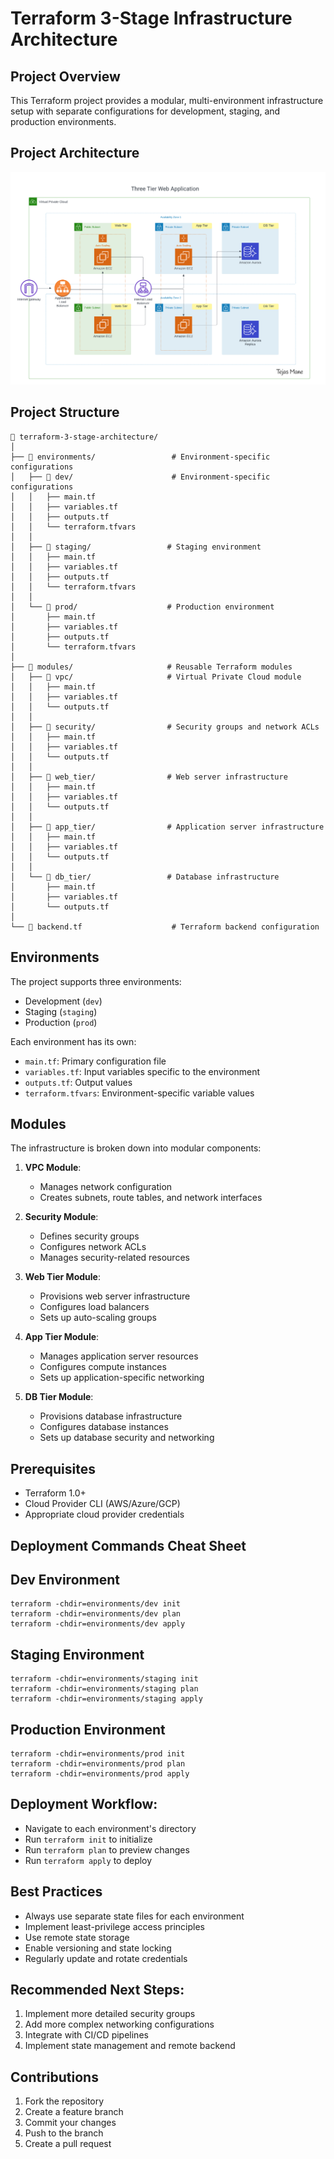 # Terraform 3-Stage Infrastructure Architecture

## Project Overview

This Terraform project provides a modular, multi-environment infrastructure setup with separate configurations for development, staging, and production environments.

## Project Architecture

![alt text](image.png)

## Project Structure
```
📂 terraform-3-stage-architecture/
│
├── 📂 environments/                 # Environment-specific configurations
│   ├── 📂 dev/                      # Environment-specific configurations
│   │   ├── main.tf
│   │   ├── variables.tf
│   │   ├── outputs.tf
│   │   └── terraform.tfvars
│   │
│   ├── 📂 staging/                 # Staging environment
│   │   ├── main.tf
│   │   ├── variables.tf
│   │   ├── outputs.tf
│   │   └── terraform.tfvars
│   │
│   └── 📂 prod/                    # Production environment
│       ├── main.tf
│       ├── variables.tf
│       ├── outputs.tf
│       └── terraform.tfvars
│
├── 📂 modules/                     # Reusable Terraform modules
│   ├── 📂 vpc/                     # Virtual Private Cloud module
│   │   ├── main.tf
│   │   ├── variables.tf
│   │   └── outputs.tf
│   │
│   ├── 📂 security/                # Security groups and network ACLs
│   │   ├── main.tf
│   │   ├── variables.tf
│   │   └── outputs.tf
│   │
│   ├── 📂 web_tier/                # Web server infrastructure
│   │   ├── main.tf
│   │   ├── variables.tf
│   │   └── outputs.tf
│   │
│   ├── 📂 app_tier/                # Application server infrastructure
│   │   ├── main.tf
│   │   ├── variables.tf
│   │   └── outputs.tf
│   │
│   └── 📂 db_tier/                 # Database infrastructure
│       ├── main.tf
│       ├── variables.tf
│       └── outputs.tf
│
└── 📄 backend.tf                    # Terraform backend configuration
```

## Environments

The project supports three environments:
- Development (`dev`)
- Staging (`staging`)
- Production (`prod`)

Each environment has its own:
- `main.tf`: Primary configuration file
- `variables.tf`: Input variables specific to the environment
- `outputs.tf`: Output values
- `terraform.tfvars`: Environment-specific variable values

## Modules

The infrastructure is broken down into modular components:

1. **VPC Module**: 
   - Manages network configuration
   - Creates subnets, route tables, and network interfaces

2. **Security Module**:
   - Defines security groups
   - Configures network ACLs
   - Manages security-related resources

3. **Web Tier Module**:
   - Provisions web server infrastructure
   - Configures load balancers
   - Sets up auto-scaling groups

4. **App Tier Module**:
   - Manages application server resources
   - Configures compute instances
   - Sets up application-specific networking

5. **DB Tier Module**:
   - Provisions database infrastructure
   - Configures database instances
   - Sets up database security and networking

## Prerequisites

- Terraform 1.0+
- Cloud Provider CLI (AWS/Azure/GCP)
- Appropriate cloud provider credentials


## Deployment Commands Cheat Sheet
## Dev Environment
```
terraform -chdir=environments/dev init
terraform -chdir=environments/dev plan
terraform -chdir=environments/dev apply
```
## Staging Environment
```
terraform -chdir=environments/staging init
terraform -chdir=environments/staging plan
terraform -chdir=environments/staging apply
```
## Production Environment
```
terraform -chdir=environments/prod init
terraform -chdir=environments/prod plan
terraform -chdir=environments/prod apply
```

## Deployment Workflow:

- Navigate to each environment's directory
- Run `terraform init` to initialize
- Run `terraform plan` to preview changes
- Run `terraform apply` to deploy

## Best Practices

- Always use separate state files for each environment
- Implement least-privilege access principles
- Use remote state storage
- Enable versioning and state locking
- Regularly update and rotate credentials

## Recommended Next Steps:

1. Implement more detailed security groups
2. Add more complex networking configurations
3. Integrate with CI/CD pipelines
4. Implement state management and remote backend

## Contributions

1. Fork the repository
2. Create a feature branch
3. Commit your changes
4. Push to the branch
5. Create a pull request

